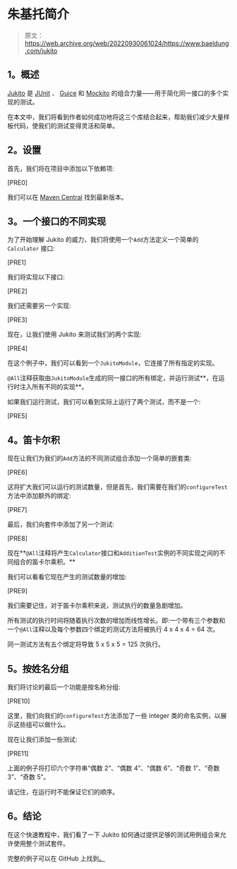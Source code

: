 # 朱基托简介

> 原文：<https://web.archive.org/web/20220930061024/https://www.baeldung.com/jukito>

## **1。概述**

[Jukito](https://web.archive.org/web/20220626084030/https://github.com/ArcBees/Jukito) 是 [JUnit](https://web.archive.org/web/20220626084030/http://junit.org/junit5/) 、 [Guice](https://web.archive.org/web/20220626084030/https://github.com/google/guice) 和 [Mockito](https://web.archive.org/web/20220626084030/https://github.com/mockito/mockito) 的组合力量——用于简化同一接口的多个实现的测试。

在本文中，我们将看到作者如何成功地将这三个库结合起来，帮助我们减少大量样板代码，使我们的测试变得灵活和简单。

## **2。设置**

首先，我们将在项目中添加以下依赖项:

[PRE0]

我们可以在 [Maven Central](https://web.archive.org/web/20220626084030/https://search.maven.org/classic/#search%7Cga%7C1%7Cjukito) 找到最新版本。

## **3。一个接口的不同实现**

为了开始理解 Jukito 的威力，我们将使用一个`Add`方法定义一个简单的`Calculator` 接口:

[PRE1]

我们将实现以下接口:

[PRE2]

我们还需要另一个实现:

[PRE3]

现在，让我们使用 Jukito 来测试我们的两个实现:

[PRE4]

在这个例子中，我们可以看到一个`JukitoModule`，它连接了所有指定的实现。

`@All`注释获取由`JukitoModule`生成的同一接口的所有绑定，并运行测试**，在运行时注入所有不同的实现**。

如果我们运行测试，我们可以看到实际上运行了两个测试，而不是一个:

[PRE5]

## **4。笛卡尔积**

现在让我们为我们的`Add`方法的不同测试组合添加一个简单的嵌套类:

[PRE6]

这将扩大我们可以运行的测试数量，但是首先，我们需要在我们的`configureTest`方法中添加额外的绑定:

[PRE7]

最后，我们向套件中添加了另一个测试:

[PRE8]

现在**`@All`注释将产生`Calculator`接口和`AdditionTest`实例的不同实现之间的不同组合的笛卡尔乘积。**

我们可以看看它现在产生的测试数量的增加:

[PRE9]

我们需要记住，对于笛卡尔乘积来说，测试执行的数量急剧增加。

所有测试的执行时间将随着执行次数的增加而线性增长。即:一个带有三个参数和一个`@All`注释以及每个参数四个绑定的测试方法将被执行 4 x 4 x 4 = 64 次。

同一测试方法有五个绑定将导致 5 x 5 x 5 = 125 次执行。

## **5。按姓名分组**

我们将讨论的最后一个功能是按名称分组:

[PRE10]

这里，我们向我们的`configureTest`方法添加了一些 integer 类的命名实例，以展示这些组可以做什么。

现在让我们添加一些测试:

[PRE11]

上面的例子将打印六个字符串“偶数 2”、“偶数 4”、“偶数 6”、“奇数 1”、“奇数 3”、“奇数 5”。

请记住，在运行时不能保证它们的顺序。

## **6。结论**

在这个快速教程中，我们看了一下 Jukito 如何通过提供足够的测试用例组合来允许使用整个测试套件。

完整的例子可以在 GitHub 上找到[。](https://web.archive.org/web/20220626084030/https://github.com/eugenp/tutorials/tree/master/testing-modules/mocks)